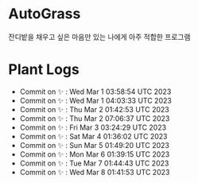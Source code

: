 # AutoGrass

잔디밭을 채우고 싶은 마음만 있는 나에게 아주 적합한 프로그램

# Plant Logs
- Commit on ✨ : Wed Mar 1 03:58:54 UTC 2023
- Commit on ✨ : Wed Mar 1 04:03:33 UTC 2023
- Commit on ✨ : Thu Mar 2 01:42:53 UTC 2023
- Commit on ✨ : Thu Mar 2 07:06:37 UTC 2023
- Commit on ✨ : Fri Mar 3 03:24:29 UTC 2023
- Commit on ✨ : Sat Mar 4 01:36:02 UTC 2023
- Commit on ✨ : Sun Mar 5 01:49:20 UTC 2023
- Commit on ✨ : Mon Mar 6 01:39:15 UTC 2023
- Commit on ✨ : Tue Mar 7 01:44:43 UTC 2023
- Commit on ✨ : Wed Mar 8 01:41:53 UTC 2023
